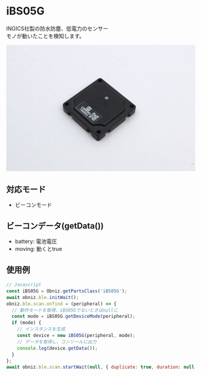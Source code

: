 # iBS05G

INGICS社製の防水防塵、低電力のセンサー  
モノが動いたことを検知します。

![](image.jpg)

## 対応モード

- ビーコンモード

## ビーコンデータ(getData())

- battery: 電池電圧
- moving: 動くとtrue

## 使用例

```javascript
// Javascript
const iBS05G = Obniz.getPartsClass('iBS05G');
await obniz.ble.initWait();
obniz.ble.scan.onfind = (peripheral) => {
  // 動作モードを取得、iBS05Gでないときはnullに
  const mode = iBS05G.getDeviceMode(peripheral);
  if (mode) {
    // インスタンスを生成
    const device = new iBS05G(peripheral, mode);
    // データを取得し、コンソールに出力
    console.log(device.getData());
  }
};
await obniz.ble.scan.startWait(null, { duplicate: true, duration: null });
```
